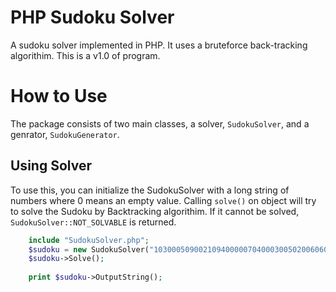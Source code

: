 PHP Sudoku Solver
=================

A sudoku solver implemented in PHP. It uses a bruteforce back-tracking algorithim. This is a v1.0 of program.


How to Use
==========

The package consists of two main classes, a solver, `SudokuSolver`, and a genrator, `SudokuGenerator`. 

## Using Solver

To use this, you can initialize the SudokuSolver with a long string of numbers where 0 means an empty value. Calling `solve()` on object will try to solve the Sudoku by Backtracking algorithim. If it cannot be solved, `SudokuSolver::NOT_SOLVABLE` is returned.

```php
    include "SudokuSolver.php";
    $sudoku = new SudokuSolver("103000509002109400000704000300502006060000050700803004000401000009205800804000107");
    $sudoku->Solve();
    
    print $sudoku->OutputString();
```


